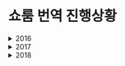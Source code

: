 # 쇼룸 번역 진행상황

<details><summary>2016</summary>

## 2016
- 2016-06-12
- 2016-06-15 ![][sub]
- 2016-06-16
- 2016-06-20 ![][sub]
- 2016-08-22
- 2016-08-23
- 2016-08-24
- 2016-08-25
- 2016-08-26
- 2016-10-16
- 2016-10-19
- 2016-10-23
- 2016-10-26
- 2016-10-31
- 2016-11-02
- 2016-11-16
- 2016-11-30
- 2016-12-13
- 2016-12-15
- 2016-12-22
- 2016-12-29
 
</details>
<details><summary>2017</summary>

## 2017
- 2017-01-05 ![][tran]
- 2017-01-08 ![][tran] ![][sub]
- 2017-01-09
- 2017-01-12 ![][wip]
- 2017-01-14
- 2017-02-03 ![][sub]
- 2017-02-09
- 2017-02-12
- 2017-02-14 ![][sub]
- 2017-03-13
- 2017-03-14
- 2017-03-15
- 2017-03-16
- 2017-03-17
- 2017-03-18
- 2017-03-19
- 2017-03-19
- 2017-03-21
- 2017-03-22
- 2017-03-26
- 2017-03-31
- 2017-04-04
- 2017-04-05
- 2017-04-06
- 2017-04-07
- 2017-04-08
- 2017-04-09
- 2017-04-10 https://youtu.be/ZpxFLNgj-eg
- 2017-04-11
- 2017-04-13
- 2017-04-14
- 2017-04-19
- 2017-04-20
- 2017-04-22
- 2017-05-02
- 2017-05-04
- 2017-05-11
- 2017-05-13
- 2017-05-21
- 2017-05-21
- 2017-05-25
- 2017-06-02
- 2017-06-04
- 2017-06-06
- 2017-06-09
- 2017-06-10
- 2017-06-13
- 2017-06-17
- 2017-06-19
- 2017-06-23
- 2017-06-24
- 2017-06-25
- 2017-07-03
- 2017-07-06
- 2017-07-07
- 2017-07-08
- 2017-07-09
- 2017-07-10
- 2017-07-11
- 2017-07-12
- 2017-07-13
- 2017-07-15
- 2017-07-16
- 2017-07-17
- 2017-07-19
- 2017-07-20
- 2017-07-22
- 2017-07-23
- 2017-07-24
- 2017-07-25
- 2017-07-26
- 2017-07-27
- 2017-07-29
- 2017-08-01
- 2017-08-03
- 2017-08-04
- 2017-08-05
- 2017-08-08
- 2017-08-10
- 2017-08-12
- 2017-08-13
- 2017-08-15
- 2017-08-16
- 2017-08-17
- 2017-08-18
- 2017-08-20
- 2017-08-22
- 2017-08-26
- 2017-08-29
- 2017-08-31
- 2017-09-06
- 2017-09-10
- 2017-09-18
- 2017-09-23
- 2017-09-30
- 2017-09-30
- 2017-10-07
- 2017-10-10
- 2017-10-14
- 2017-10-19
- 2017-10-22
- 2017-10-27
- 2017-10-31
- 2017-11-03
- 2017-11-05 ![][sub]
- 2017-11-11
- 2017-11-12
- 2017-11-13
- 2017-11-15
- 2017-11-20
- 2017-12-06
- 2017-12-09
- 2017-12-10
- 2017-12-11
- 2017-12-14
- 2017-12-14
- 2017-12-17
- 2017-12-22
- 2017-12-23
- 2017-12-24
- 2017-12-25
- 2017-12-28
- 2017-12-31
  
</details>
<details><summary>2018</summary>

## 2018
- 2018-01-01 ![][sub]
- 2018-01-05
- 2018-01-10
- 2018-01-11
- 2018-01-14
- 2018-01-15
- 2018-01-16
- 2018-01-18
- 2018-01-21
- 2018-01-23
- 2018-01-24
- 2018-01-26
- 2018-01-29
- 2018-01-30
- 2018-01-31
- 2018-02-01
- 2018-02-03
- 2018-02-05
- 2018-02-06
- 2018-02-07
- 2018-02-09
- 2018-02-12
- 2018-02-13
- 2018-02-14
- 2018-02-15
- 2018-02-16
- 2018-02-17
- 2018-02-18
- 2018-02-19
- 2018-02-20
- 2018-02-21
- 2018-02-22
- 2018-02-23
- 2018-02-24
- 2018-02-25
- 2018-02-28
- 2018-03-01
- 2018-03-06
- 2018-03-09
- 2018-03-10
- 2018-03-11
- 2018-03-12
- 2018-03-13
- 2018-03-15
- 2018-03-20
- 2018-03-22
- 2018-03-23
- 2018-03-24
- 2018-03-26
- 2018-03-28
- 2018-06-01
- 2018-06-21 ![][sub]
- 2018-06-28
- 2018-07-18
- 2018-09-16 ![][tran] ![][sub]
- 2018-09-20 ![][tran] (실시간 번역)
- 2018-10-09 ![][sub]
- 2018-10-13 ![][tran]
- 2018-10-27 ![][extern] https://youtu.be/Pfuf9BmEA4k
- 2018-10-29 ![][sub]

</details>

[tran]: https://img.shields.io/badge/-%EB%B2%88%EC%97%AD-green.svg
[sub]: https://img.shields.io/badge/-%EC%9E%90%EB%A7%89-blue.svg
[wip]: https://img.shields.io/badge/-%EC%9E%91%EC%97%85%EC%A4%91-yellow.svg
[wip-extern]: https://img.shields.io/badge/-%EC%99%B8%EB%B6%80%EC%9E%91%EC%97%85%EC%A4%91-yellow.svg
[extern]: https://img.shields.io/badge/-%EC%99%B8%EB%B6%80%EC%9E%90%EB%A7%89-green.svg

